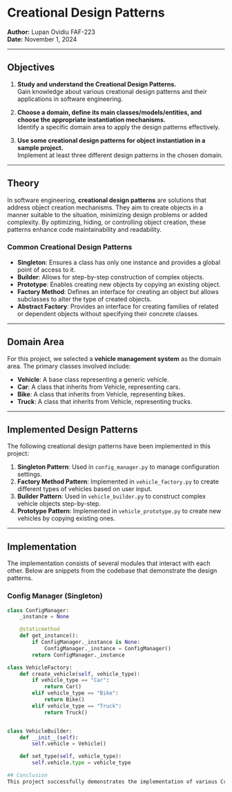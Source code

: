# Creational Design Patterns

**Author:** Lupan Ovidiu FAF-223  
**Date:** November 1, 2024  

---

## Objectives

1. **Study and understand the Creational Design Patterns.**  
   Gain knowledge about various creational design patterns and their applications in software engineering.

2. **Choose a domain, define its main classes/models/entities, and choose the appropriate instantiation mechanisms.**  
   Identify a specific domain area to apply the design patterns effectively.

3. **Use some creational design patterns for object instantiation in a sample project.**  
   Implement at least three different design patterns in the chosen domain.

---

## Theory

In software engineering, **creational design patterns** are solutions that address object creation mechanisms. They aim to create objects in a manner suitable to the situation, minimizing design problems or added complexity. By optimizing, hiding, or controlling object creation, these patterns enhance code maintainability and readability.

### Common Creational Design Patterns

- **Singleton**: Ensures a class has only one instance and provides a global point of access to it.
- **Builder**: Allows for step-by-step construction of complex objects.
- **Prototype**: Enables creating new objects by copying an existing object.
- **Factory Method**: Defines an interface for creating an object but allows subclasses to alter the type of created objects.
- **Abstract Factory**: Provides an interface for creating families of related or dependent objects without specifying their concrete classes.

---

## Domain Area

For this project, we selected a **vehicle management system** as the domain area. The primary classes involved include:

- **Vehicle**: A base class representing a generic vehicle.
- **Car**: A class that inherits from Vehicle, representing cars.
- **Bike**: A class that inherits from Vehicle, representing bikes.
- **Truck**: A class that inherits from Vehicle, representing trucks.

---

## Implemented Design Patterns

The following creational design patterns have been implemented in this project:

1. **Singleton Pattern**: Used in `config_manager.py` to manage configuration settings.
2. **Factory Method Pattern**: Implemented in `vehicle_factory.py` to create different types of vehicles based on user input.
3. **Builder Pattern**: Used in `vehicle_builder.py` to construct complex vehicle objects step-by-step.
4. **Prototype Pattern**: Implemented in `vehicle_prototype.py` to create new vehicles by copying existing ones.

---

## Implementation

The implementation consists of several modules that interact with each other. Below are snippets from the codebase that demonstrate the design patterns.

### Config Manager (Singleton)
```python
class ConfigManager:
    _instance = None

    @staticmethod
    def get_instance():
        if ConfigManager._instance is None:
            ConfigManager._instance = ConfigManager()
        return ConfigManager._instance

class VehicleFactory:
    def create_vehicle(self, vehicle_type):
        if vehicle_type == "Car":
            return Car()
        elif vehicle_type == "Bike":
            return Bike()
        elif vehicle_type == "Truck":
            return Truck()


class VehicleBuilder:
    def __init__(self):
        self.vehicle = Vehicle()

    def set_type(self, vehicle_type):
        self.vehicle.type = vehicle_type

## Conclusion
This project successfully demonstrates the implementation of various Creational Design Patterns. The vehicle management system facilitates flexible and efficient creation of vehicle objects. By employing these design patterns, the code remains clean, maintainable, and scalable, which is essential for effective software development.
